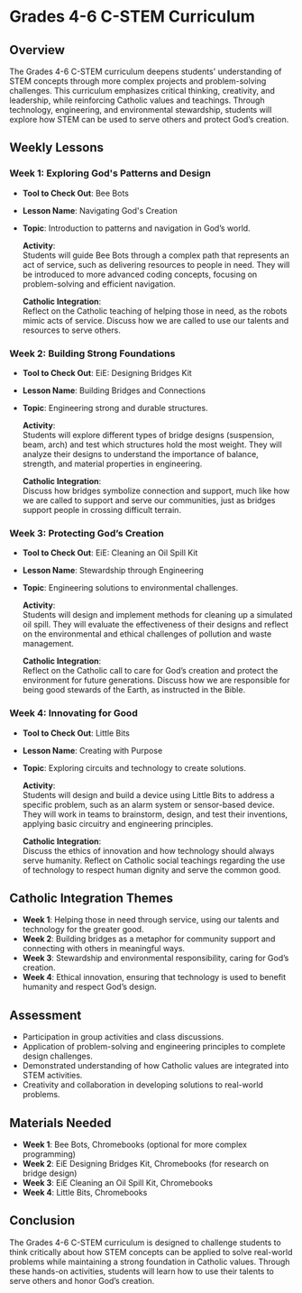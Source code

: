 # Grades 4-6 C-STEM Curriculum

## Overview
The Grades 4-6 C-STEM curriculum deepens students' understanding of STEM concepts through more complex projects and problem-solving challenges. This curriculum emphasizes critical thinking, creativity, and leadership, while reinforcing Catholic values and teachings. Through technology, engineering, and environmental stewardship, students will explore how STEM can be used to serve others and protect God’s creation.

## Weekly Lessons

### Week 1: Exploring God's Patterns and Design
- **Tool to Check Out**: Bee Bots
- **Lesson Name**: Navigating God's Creation
- **Topic**: Introduction to patterns and navigation in God’s world.

  **Activity**:  
  Students will guide Bee Bots through a complex path that represents an act of service, such as delivering resources to people in need. They will be introduced to more advanced coding concepts, focusing on problem-solving and efficient navigation.
  
  **Catholic Integration**:  
  Reflect on the Catholic teaching of helping those in need, as the robots mimic acts of service. Discuss how we are called to use our talents and resources to serve others.

### Week 2: Building Strong Foundations
- **Tool to Check Out**: EiE: Designing Bridges Kit
- **Lesson Name**: Building Bridges and Connections
- **Topic**: Engineering strong and durable structures.

  **Activity**:  
  Students will explore different types of bridge designs (suspension, beam, arch) and test which structures hold the most weight. They will analyze their designs to understand the importance of balance, strength, and material properties in engineering.
  
  **Catholic Integration**:  
  Discuss how bridges symbolize connection and support, much like how we are called to support and serve our communities, just as bridges support people in crossing difficult terrain.

### Week 3: Protecting God’s Creation
- **Tool to Check Out**: EiE: Cleaning an Oil Spill Kit
- **Lesson Name**: Stewardship through Engineering
- **Topic**: Engineering solutions to environmental challenges.

  **Activity**:  
  Students will design and implement methods for cleaning up a simulated oil spill. They will evaluate the effectiveness of their designs and reflect on the environmental and ethical challenges of pollution and waste management.
  
  **Catholic Integration**:  
  Reflect on the Catholic call to care for God’s creation and protect the environment for future generations. Discuss how we are responsible for being good stewards of the Earth, as instructed in the Bible.

### Week 4: Innovating for Good
- **Tool to Check Out**: Little Bits
- **Lesson Name**: Creating with Purpose
- **Topic**: Exploring circuits and technology to create solutions.

  **Activity**:  
  Students will design and build a device using Little Bits to address a specific problem, such as an alarm system or sensor-based device. They will work in teams to brainstorm, design, and test their inventions, applying basic circuitry and engineering principles.
  
  **Catholic Integration**:  
  Discuss the ethics of innovation and how technology should always serve humanity. Reflect on Catholic social teachings regarding the use of technology to respect human dignity and serve the common good.

## Catholic Integration Themes
- **Week 1**: Helping those in need through service, using our talents and technology for the greater good.
- **Week 2**: Building bridges as a metaphor for community support and connecting with others in meaningful ways.
- **Week 3**: Stewardship and environmental responsibility, caring for God’s creation.
- **Week 4**: Ethical innovation, ensuring that technology is used to benefit humanity and respect God’s design.

## Assessment
- Participation in group activities and class discussions.
- Application of problem-solving and engineering principles to complete design challenges.
- Demonstrated understanding of how Catholic values are integrated into STEM activities.
- Creativity and collaboration in developing solutions to real-world problems.

## Materials Needed
- **Week 1**: Bee Bots, Chromebooks (optional for more complex programming)
- **Week 2**: EiE Designing Bridges Kit, Chromebooks (for research on bridge design)
- **Week 3**: EiE Cleaning an Oil Spill Kit, Chromebooks
- **Week 4**: Little Bits, Chromebooks

## Conclusion
The Grades 4-6 C-STEM curriculum is designed to challenge students to think critically about how STEM concepts can be applied to solve real-world problems while maintaining a strong foundation in Catholic values. Through these hands-on activities, students will learn how to use their talents to serve others and honor God’s creation.
